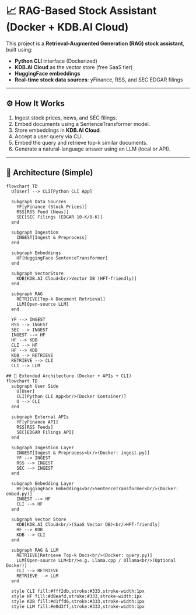 # 📈 RAG-Based Stock Assistant (Docker + KDB.AI Cloud)

This project is a **Retrieval-Augmented Generation (RAG) stock assistant**, built using:
- **Python CLI** interface (Dockerized)
- **KDB.AI Cloud** as the vector store (free SaaS tier)
- **HuggingFace embeddings**
- **Real-time stock data sources**: yFinance, RSS, and SEC EDGAR filings

---

## ⚙️ How It Works

1. Ingest stock prices, news, and SEC filings.
2. Embed documents using a SentenceTransformer model.
3. Store embeddings in **KDB.AI Cloud**.
4. Accept a user query via CLI.
5. Embed the query and retrieve top-k similar documents.
6. Generate a natural-language answer using an LLM (local or API).

---

## 🧭 Architecture (Simple)

```mermaid
flowchart TD
  U[User] --> CLI[Python CLI App]

  subgraph Data Sources
    YF[yFinance (Stock Prices)]
    RSS[RSS Feed (News)]
    SEC[SEC Filings (EDGAR 10-K/8-K)]
  end

  subgraph Ingestion
    INGEST[Ingest & Preprocess]
  end

  subgraph Embeddings
    HF[HuggingFace SentenceTransformer]
  end

  subgraph VectorStore
    KDB[KDB.AI Cloud<br/>Vector DB (HFT-friendly)]
  end

  subgraph RAG
    RETRIEVE[Top-k Document Retrieval]
    LLM[Open-source LLM]
  end

  YF --> INGEST
  RSS --> INGEST
  SEC --> INGEST
  INGEST --> HF
  HF --> KDB
  CLI --> HF
  HF --> KDB
  KDB --> RETRIEVE
  RETRIEVE --> CLI
  CLI --> LLM

## 🧱 Extended Architecture (Docker + APIs + CLI)
flowchart TD
  subgraph User Side
    U[User]
    CLI[Python CLI App<br/>(Docker Container)]
    U --> CLI
  end

  subgraph External APIs
    YF[yFinance API]
    RSS[RSS Feeds]
    SEC[EDGAR Filings API]
  end

  subgraph Ingestion Layer
    INGEST[Ingest & Preprocess<br/>(Docker: ingest.py)]
    YF --> INGEST
    RSS --> INGEST
    SEC --> INGEST
  end

  subgraph Embedding Layer
    HF[HuggingFace Embeddings<br/>SentenceTransformer<br/>(Docker: embed.py)]
    INGEST --> HF
    CLI --> HF
  end

  subgraph Vector Store
    KDB[KDB.AI Cloud<br/>(SaaS Vector DB)<br/>HFT-friendly]
    HF --> KDB
    KDB --> CLI
  end

  subgraph RAG & LLM
    RETRIEVE[Retrieve Top-k Docs<br/>(Docker: query.py)]
    LLM[Open-source LLM<br/>e.g. Llama.cpp / Ollama<br/>(Optional Docker)]
    CLI --> RETRIEVE
    RETRIEVE --> LLM
  end

  style CLI fill:#fff2db,stroke:#333,stroke-width:1px
  style HF fill:#d8eafd,stroke:#333,stroke-width:1px
  style KDB fill:#d1ffd6,stroke:#333,stroke-width:1px
  style LLM fill:#e0d3ff,stroke:#333,stroke-width:1px
